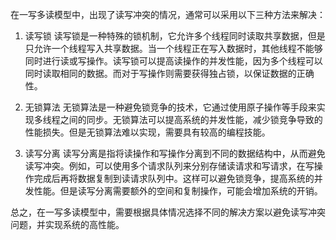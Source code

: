 
在一写多读模型中，出现了读写冲突的情况，通常可以采用以下三种方法来解决：

1. 读写锁
读写锁是一种特殊的锁机制，它允许多个线程同时读取共享数据，但是只允许一个线程写入共享数据。当一个线程正在写入数据时，其他线程不能够同时进行读或写操作。读写锁可以提高读操作的并发性能，因为多个线程可以同时读取相同的数据。而对于写操作则需要获得独占锁，以保证数据的正确性。

2. 无锁算法
无锁算法是一种避免锁竞争的技术，它通过使用原子操作等手段来实现多线程之间的同步。无锁算法可以提高系统的并发性能，减少锁竞争导致的性能损失。但是无锁算法难以实现，需要具有较高的编程技能。

3. 读写分离
读写分离是指将读操作和写操作分离到不同的数据结构中，从而避免读写冲突。例如，可以使用多个请求队列来分别存储读请求和写请求，在写操作完成后再将数据复制到读请求队列中。这样可以避免锁竞争，提高系统的并发性能。但是读写分离需要额外的空间和复制操作，可能会增加系统的开销。

总之，在一写多读模型中，需要根据具体情况选择不同的解决方案以避免读写冲突问题，并实现系统的高性能。